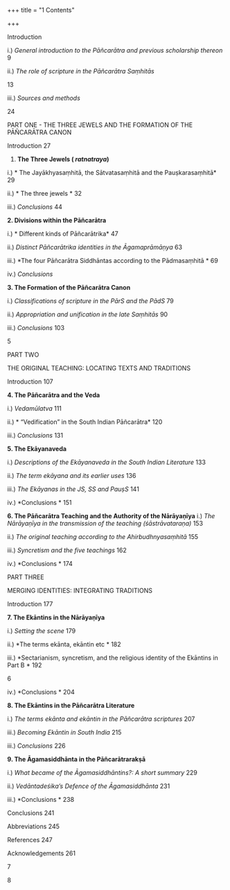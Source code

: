 +++
title = "1 Contents"

+++

Introduction 

i.\) *General introduction to the Pāñcarātra and previous scholarship thereon* 9 

ii.\) *The role of scripture in the Pāñcarātra Saṃhitās* 

13 

iii.\) *Sources and methods* 

24 

PART ONE - THE THREE JEWELS AND THE FORMATION OF THE PĀÑCARĀTRA CANON 

Introduction 27 

1. **The Three Jewels \( *ratnatraya*\)** 

i.\) * The Jayākhyasaṃhitā, the Sātvatasaṃhitā and the Pauṣkarasaṃhitā* 29 

ii.\) * The three jewels * 32 

iii.\) *Conclusions* 44 

**2. Divisions within the Pāñcarātra**

i.\) * Different kinds of Pāñcarātrika* 47 

ii.\) *Distinct Pāñcarātrika identities in the Āgamaprāmāṇya* 63 

iii.\) *The four Pāñcarātra Siddhāntas according to the Pādmasaṃhitā * 69 

iv.\) *Conclusions*

**3. The Formation of the Pāñcarātra Canon**

i.\) *Classifications of scripture in the PārS and the PādS* 79 

ii.\) *Appropriation and unification in the late Saṃhitās* 90 

iii.\) *Conclusions* 103 

5 

PART TWO 

THE ORIGINAL TEACHING: LOCATING TEXTS AND TRADITIONS 

Introduction  107 

**4. The Pāñcarātra and the Veda**

i.\) *Vedamūlatva*  111 

ii.\) * “Vedification” in the South Indian Pāñcarātra*  120 

iii.\) *Conclusions*  131 

**5. The Ekāyanaveda**

i.\) *Descriptions of the Ekāyanaveda in the South Indian Literature* 133 

ii.\) *The term ekāyana and its earlier uses*  136 

iii.\) *The Ekāyanas in the JS, SS and PauṣS*  141 

iv.\) *Conclusions * 151 

**6. The Pāñcarātra Teaching and the Authority of the Nārāyaṇīya** i.\) *The Nārāyaṇīya in the transmission of the teaching \(śāstrāvataraṇa\)* 153 

ii.\) *The original teaching according to the Ahirbudhnyasaṃhitā*  155 

iii.\) *Syncretism and the five teachings*  162 

iv.\) *Conclusions * 174 

PART THREE 

MERGING IDENTITIES: INTEGRATING TRADITIONS 

Introduction  177 

**7. The Ekāntins in the Nārāyaṇīya**

i.\) *Setting the scene*  179 

ii.\) *The terms ekānta, ekāntin etc * 182 

iii.\) *Sectarianism, syncretism, and the religious identity of the Ekāntins in Part B * 192  

6 

iv.\) *Conclusions * 204 

**8. The Ekāntins in the Pāñcarātra Literature**

i.\) *The terms ekānta and ekāntin in the Pāñcarātra scriptures* 207 

iii.\) *Becoming Ekāntin in South India*  215 

iii.\) *Conclusions*  226 

**9. The Āgamasiddhānta in the Pāñcarātrarakṣā**

i.\) *What became of the Āgamasiddhāntins?: A short summary*  229 

ii.\) *Vedāntadeśika’s Defence of the Āgamasiddhānta*  231 

iii.\) *Conclusions * 238 

Conclusions  241 

Abbreviations  245 

References  247 

Acknowledgements  261 

7 

8 
